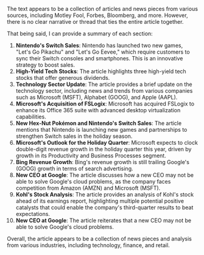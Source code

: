 The text appears to be a collection of articles and news pieces from various sources, including Motley Fool, Forbes, Bloomberg, and more. However, there is no clear narrative or thread that ties the entire article together.

That being said, I can provide a summary of each section:

1. **Nintendo's Switch Sales**: Nintendo has launched two new games, "Let's Go Pikachu" and "Let's Go Eevee," which require customers to sync their Switch consoles and smartphones. This is an innovative strategy to boost sales.
2. **High-Yield Tech Stocks**: The article highlights three high-yield tech stocks that offer generous dividends.
3. **Technology Sector Update**: The article provides a brief update on the technology sector, including news and trends from various companies such as Microsoft (MSFT), Alphabet (GOOG), and Apple (AAPL).
4. **Microsoft's Acquisition of FSLogix**: Microsoft has acquired FSLogix to enhance its Office 365 suite with advanced desktop virtualization capabilities.
5. **New Hex-Nut Pokémon and Nintendo's Switch Sales**: The article mentions that Nintendo is launching new games and partnerships to strengthen Switch sales in the holiday season.
6. **Microsoft's Outlook for the Holiday Quarter**: Microsoft expects to clock double-digit revenue growth in the holiday quarter this year, driven by growth in its Productivity and Business Processes segment.
7. **Bing Revenue Growth**: Bing's revenue growth is still trailing Google's (GOOG) growth in terms of search advertising.
8. **New CEO at Google**: The article discusses how a new CEO may not be able to solve Google's cloud problems, as the company faces competition from Amazon (AMZN) and Microsoft (MSFT).
9. **Kohl's Stock Analysis**: The article provides an analysis of Kohl's stock ahead of its earnings report, highlighting multiple potential positive catalysts that could enable the company's third-quarter results to beat expectations.
10. **New CEO at Google**: The article reiterates that a new CEO may not be able to solve Google's cloud problems.

Overall, the article appears to be a collection of news pieces and analysis from various industries, including technology, finance, and retail.